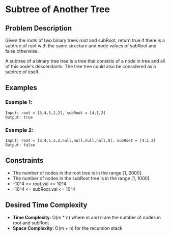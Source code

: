 # Subtree of Another Tree

## Problem Description

Given the roots of two binary trees root and subRoot, return true if there is a subtree of root with the same structure and node values of subRoot and false otherwise.

A subtree of a binary tree tree is a tree that consists of a node in tree and all of this node's descendants. The tree tree could also be considered as a subtree of itself.

## Examples

### Example 1:

```
Input: root = [3,4,5,1,2], subRoot = [4,1,2]
Output: true
```

### Example 2:

```
Input: root = [3,4,5,1,2,null,null,null,null,0], subRoot = [4,1,2]
Output: false
```

## Constraints

- The number of nodes in the root tree is in the range [1, 2000].
- The number of nodes in the subRoot tree is in the range [1, 1000].
- -10^4 <= root.val <= 10^4
- -10^4 <= subRoot.val <= 10^4

## Desired Time Complexity

- **Time Complexity**: O(m \* n) where m and n are the number of nodes in root and subRoot
- **Space Complexity**: O(m + n) for the recursion stack
